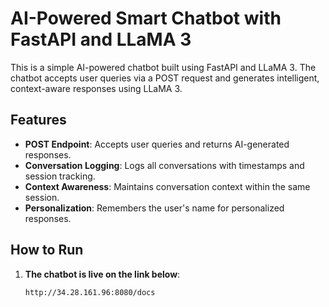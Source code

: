 # AI-Powered Smart Chatbot with FastAPI and LLaMA 3

This is a simple AI-powered chatbot built using FastAPI and LLaMA 3. The chatbot accepts user queries via a POST request and generates intelligent, context-aware responses using LLaMA 3.

## Features

- **POST Endpoint**: Accepts user queries and returns AI-generated responses.
- **Conversation Logging**: Logs all conversations with timestamps and session tracking.
- **Context Awareness**: Maintains conversation context within the same session.
- **Personalization**: Remembers the user's name for personalized responses.

## How to Run

1. **The chatbot is live on the link below**:
   ```URL
   http://34.28.161.96:8080/docs
